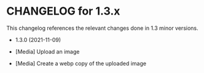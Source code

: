 CHANGELOG for 1.3.x
===================

This changelog references the relevant changes done in 1.3 minor versions.

* 1.3.0 (2021-11-09)

* [Media] Upload an image
* [Media] Create a webp copy of the uploaded image
